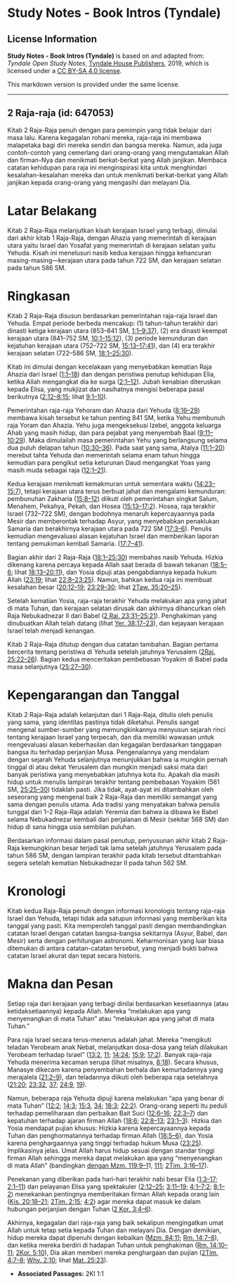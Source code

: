 # Study Notes - Book Intros (Tyndale)

## License Information

**Study Notes - Book Intros (Tyndale)** is based on and adapted from: _Tyndale Open Study Notes_, [Tyndale House Publishers](https://tyndaleopenresources.com/), 2019, which is licensed under a [CC BY-SA 4.0 license](https://creativecommons.org/licenses/by-sa/4.0/legalcode.en).

This markdown version is provided under the same license.



--------------------------------

## 2 Raja-raja (id: 647053)

Kitab 2 Raja\-Raja penuh dengan para pemimpin yang tidak belajar dari masa lalu. Karena kegagalan rohani mereka, raja\-raja ini membawa malapetaka bagi diri mereka sendiri dan bangsa mereka. Namun, ada juga contoh\-contoh yang cemerlang dari orang\-orang yang mengutamakan Allah dan firman\-Nya dan menikmati berkat\-berkat yang Allah janjikan. Membaca catatan kehidupan para raja ini menginspirasi kita untuk menghindari kesalahan\-kesalahan mereka dan untuk menikmati berkat\-berkat yang Allah janjikan kepada orang\-orang yang mengasihi dan melayani Dia.

Latar Belakang
==============

Kitab 2 Raja\-Raja melanjutkan kisah kerajaan Israel yang terbagi, dimulai dari akhir kitab 1 Raja\-Raja, dengan Ahazia yang memerintah di kerajaan utara yaitu Israel dan Yosafat yang memerintah di kerajaan selatan yaitu Yehuda. Kisah ini menelusuri nasib kedua kerajaan hingga kehancuran masing\-masing—kerajaan utara pada tahun 722 SM, dan kerajaan selatan pada tahun 586 SM.

Ringkasan
=========

Kitab 2 Raja\-Raja disusun berdasarkan pemerintahan raja\-raja Israel dan Yehuda. Empat periode berbeda mencakup: (1\) tahun\-tahun terakhir dari dinasti ketiga kerajaan utara (853–841 SM, [1:1–9:37](https://ref.ly/2Kgs1:1-2Kgs9:37)), (2\) era dinasti keempat kerajaan utara (841–752 SM, [10:1–15:12](https://ref.ly/2Kgs10:1-2Kgs15:12)), (3\) periode kemunduran dan kejatuhan kerajaan utara (752–722 SM, [15:13–17:41](https://ref.ly/2Kgs15:13-2Kgs17:41)), dan (4\) era terakhir kerajaan selatan (722–586 SM, [18:1–25:30](https://ref.ly/2Kgs18:1-2Kgs25:30)).

Kitab ini dimulai dengan kecelakaan yang menyebabkan kematian Raja Ahazia dari Israel ([1:1–18](https://ref.ly/2Kgs1:1-2Kgs1:18)) dan dengan peristiwa penutup kehidupan Elia, ketika Allah mengangkat dia ke surga ([2:1–12](https://ref.ly/2Kgs2:1-2Kgs2:12)). Jubah kenabian diteruskan kepada Elisa, yang mukjizat dan nasihatnya mengisi beberapa pasal berikutnya ([2:12–8:15](https://ref.ly/2Kgs2:12-2Kgs8:15); lihat [9:1–10](https://ref.ly/2Kgs9:1-2Kgs9:10)).

Pemerintahan raja\-raja Yehoram dan Ahazia dari Yehuda ([8:16–29](https://ref.ly/2Kgs8:16-2Kgs8:29)) membawa kisah tersebut ke tahun penting 841 SM, ketika Yehu membunuh raja Yoram dan Ahazia. Yehu juga mengeksekusi Izebel, anggota keluarga Ahab yang masih hidup, dan para pejabat yang menyembah Baal ([9:11–10:29](https://ref.ly/2Kgs9:11-2Kgs10:29)). Maka dimulailah masa pemerintahan Yehu yang berlangsung selama dua puluh delapan tahun ([10:30–36](https://ref.ly/2Kgs10:30-2Kgs10:36)). Pada saat yang sama, Atalya ([11:1–20](https://ref.ly/2Kgs11:1-2Kgs11:20)) merebut tahta Yehuda dan memerintah selama enam tahun hingga kemudian para pengikut setia keturunan Daud mengangkat Yoas yang masih muda sebagai raja ([12:1–21](https://ref.ly/2Kgs12:1-2Kgs12:21)).

Kedua kerajaan menikmati kemakmuran untuk sementara waktu ([14:23–15:7](https://ref.ly/2Kgs14:23-2Kgs15:7)), tetapi kerajaan utara terus berbuat jahat dan mengalami kemunduran: pembunuhan Zakharia ([15:8–12](https://ref.ly/2Kgs15:8-2Kgs15:12)) diikuti oleh pemerintahan singkat Salum, Menahem, Pekahya, Pekah, dan Hosea ([15:13–17:2](https://ref.ly/2Kgs15:13-2Kgs17:2)). Hosea, raja terakhir Israel (732–722 SM), dengan bodohnya menaruh kepercayaannya pada Mesir dan memberontak terhadap Asyur, yang menyebabkan penaklukan Samaria dan berakhirnya kerajaan utara pada 722 SM ([17:3–6](https://ref.ly/2Kgs17:3-2Kgs17:6)). Penulis kemudian mengevaluasi alasan kejatuhan Israel dan memberikan laporan tentang pemukiman kembali Samaria. ([17:7–41](https://ref.ly/2Kgs17:7-2Kgs17:41)).

Bagian akhir dari 2 Raja\-Raja ([18:1–25:30](https://ref.ly/2Kgs18:1-2Kgs25:30)) membahas nasib Yehuda. Hizkia dikenang karena percaya kepada Allah saat berada di bawah tekanan ([18:5–6](https://ref.ly/2Kgs18:5-2Kgs18:6); lihat [18:13–20:11](https://ref.ly/2Kgs18:13-2Kgs20:11)), dan Yosia dipuji atas pengabdiannya kepada hukum Allah ([23:19](https://ref.ly/2Kgs23:19); lihat [22:8–23:25](https://ref.ly/2Kgs22:8-2Kgs23:25)). Namun, bahkan kedua raja ini membuat kesalahan besar ([20:12–19](https://ref.ly/2Kgs20:12-2Kgs20:19); [23:29–30](https://ref.ly/2Kgs23:29-2Kgs23:30); lihat [2Taw. 35:20–25](https://ref.ly/2Chr35:20-2Chr35:25)).

Setelah kematian Yosia, raja\-raja terakhir Yehuda melakukan apa yang jahat di mata Tuhan, dan kerajaan selatan dirusak dan akhirnya dihancurkan oleh Raja Nebukadnezar II dari Babel ([2 Raj. 23:31–25:21](https://ref.ly/2Kgs23:31-2Kgs25:21)). Penghakiman yang dinubuatkan Allah telah datang (lihat [Yer. 38:17–23](https://ref.ly/Jer38:17-Jer38:23)), dan kejayaan kerajaan Israel telah menjadi kenangan.

Kitab 2 Raja\-Raja ditutup dengan dua catatan tambahan. Bagian pertama bercerita tentang peristiwa di Yehuda setelah jatuhnya Yerusalem ([2Raj. 25:22–26](https://ref.ly/2Kgs25:22-2Kgs25:26)). Bagian kedua menceritakan pembebasan Yoyakim di Babel pada masa selanjutnya ([25:27–30](https://ref.ly/2Kgs25:27-2Kgs25:30)).

Kepengarangan dan Tanggal
=========================

Kitab 2 Raja\-Raja adalah kelanjutan dari 1 Raja\-Raja, ditulis oleh penulis yang sama, yang identitas pastinya tidak diketahui. Penulis sangat mengenal sumber\-sumber yang memungkinkannya menyusun sejarah rinci tentang kerajaan Israel yang terpecah, dan dia memiliki wawasan untuk mengevaluasi alasan keberhasilan dan kegagalan berdasarkan tanggapan bangsa itu terhadap perjanjian Musa. Pengenalannya yang mendalam dengan sejarah Yehuda selanjutnya menunjukkan bahwa ia mungkin pernah tinggal di atau dekat Yerusalem dan mungkin menjadi saksi mata dari banyak peristiwa yang menyebabkan jatuhnya kota itu. Apakah dia masih hidup untuk menulis lampiran terakhir tentang pembebasan Yoyakim (561 SM, [25:25–30](https://ref.ly/2Kgs25:25-2Kgs25:30)) tidaklah pasti. Jika tidak, ayat\-ayat ini ditambahkan oleh seseorang yang mengenal baik 2 Raja\-Raja dan memiliki semangat yang sama dengan penulis utama. Ada tradisi yang menyatakan bahwa penulis tunggal dari 1–2 Raja\-Raja adalah Yeremia dan bahwa ia dibawa ke Babel selama Nebukadnezar kembali dari perjalanan di Mesir (sekitar 568 SM) dan hidup di sana hingga usia sembilan puluhan.

Berdasarkan informasi dalam pasal penutup, penyusunan akhir kitab 2 Raja\-Raja kemungkinan besar terjadi tak lama setelah jatuhnya Yerusalem pada tahun 586 SM, dengan lampiran terakhir pada kitab tersebut ditambahkan segera setelah kematian Nebukadnezar II pada tahun 562 SM.

Kronologi
=========

Kitab kedua Raja\-Raja penuh dengan informasi kronologis tentang raja\-raja Israel dan Yehuda, tetapi tidak ada satupun informasi yang memberikan kita tanggal yang pasti. Kita memperoleh tanggal pasti dengan membandingkan catatan Israel dengan catatan bangsa\-bangsa sekitarnya (Asyur, Babel, dan Mesir) serta dengan perhitungan astronomi. Keharmonisan yang luar biasa ditemukan di antara catatan\-catatan tersebut, yang menjadi bukti bahwa catatan Israel akurat dan tepat secara historis.

Makna dan Pesan
===============

Setiap raja dari kerajaan yang terbagi dinilai berdasarkan kesetiaannya (atau ketidaksetiaannya) kepada Allah. Mereka “melakukan apa yang menyenangkan di mata Tuhan” atau “melakukan apa yang jahat di mata Tuhan.”

Para raja Israel secara terus\-menerus adalah jahat. Mereka “mengikuti teladan Yerobeam anak Nebat, melanjutkan dosa\-dosa yang telah dilakukan Yerobeam terhadap Israel” ([13:2](https://ref.ly/2Kgs13:2), [11](https://ref.ly/2Kgs13:11); [14:24](https://ref.ly/2Kgs14:24); [15:9](https://ref.ly/2Kgs15:9); [17:2](https://ref.ly/2Kgs17:2)). Banyak raja\-raja Yehuda menerima kecaman serupa (lihat misalnya, [8:18](https://ref.ly/2Kgs8:18)). Secara khusus, Manasye dikecam karena penyembahan berhala dan kemurtadannya yang merajalela ([21:2–9](https://ref.ly/2Kgs21:2-2Kgs21:9)), dan teladannya diikuti oleh beberapa raja setelahnya ([21:20](https://ref.ly/2Kgs21:20); [23:32](https://ref.ly/2Kgs23:32), [37](https://ref.ly/2Kgs23:37); [24:9](https://ref.ly/2Kgs24:9), [19](https://ref.ly/2Kgs24:19)).

Namun, beberapa raja Yehuda dipuji karena melakukan “apa yang benar di mata Tuhan” ([12:2](https://ref.ly/2Kgs12:2); [14:3](https://ref.ly/2Kgs14:3); [15:3](https://ref.ly/2Kgs15:3), [34](https://ref.ly/2Kgs15:34); [18:3](https://ref.ly/2Kgs18:3); [22:2](https://ref.ly/2Kgs22:2)). Orang\-orang seperti itu peduli terhadap pemeliharaan dan perbaikan Bait Suci ([12:6–16](https://ref.ly/2Kgs12:6-2Kgs12:16); [22:3–7](https://ref.ly/2Kgs22:3-2Kgs22:7)) dan kepatuhan terhadap ajaran firman Allah ([18:6](https://ref.ly/2Kgs18:6); [22:8–13](https://ref.ly/2Kgs22:8-2Kgs22:13); [23:1–3](https://ref.ly/2Kgs23:1-2Kgs23:3)). Hizkia dan Yosia mendapat pujian khusus: Hizkia karena kepercayaannya kepada Tuhan dan penghormatannya terhadap firman Allah ([18:5–6](https://ref.ly/2Kgs18:5-2Kgs18:6)), dan Yosia karena penghargaannya yang tinggi terhadap hukum Musa ([23:25](https://ref.ly/2Kgs23:25)). Implikasinya jelas. Umat Allah harus hidup sesuai dengan standar tinggi firman Allah sehingga mereka dapat melakukan apa yang “menyenangkan di mata Allah” (bandingkan [dengan Mzm. 119:9–1](https://ref.ly/Ps119:9-Ps119:11)1, [111](https://ref.ly/Ps119:111); [2Tim. 3:16–17](https://ref.ly/2Tim3:16-2Tim3:17)).

Penekanan yang diberikan pada hari\-hari terakhir nabi besar Elia ([1:3–17](https://ref.ly/2Kgs1:3-2Kgs1:17); [2:1–11](https://ref.ly/2Kgs2:1-2Kgs2:11)) dan pelayanan Elisa yang spektakuler ([2:12–25](https://ref.ly/2Kgs2:12-2Kgs2:25); [3:11–19](https://ref.ly/2Kgs3:11-2Kgs3:19); [4:1–7:2](https://ref.ly/2Kgs4:1-2Kgs7:2); [8:1–2](https://ref.ly/2Kgs8:1-2Kgs8:2)) menekankan pentingnya memberitakan firman Allah kepada orang lain ([Kis. 20:18–21](https://ref.ly/Acts20:18-Acts20:21); [2Tim. 2:15](https://ref.ly/2Tim2:15); [4:2](https://ref.ly/2Tim4:2)) agar mereka dapat masuk ke dalam hubungan perjanjian dengan Tuhan ([2 Kor. 3:4–6](https://ref.ly/2Cor3:4-2Cor3:6)).

Akhirnya, kegagalan dari raja\-raja yang baik sekalipun mengingatkan umat Allah untuk tetap setia kepada Tuhan dan melayani Dia. Dengan demikian, hidup mereka dapat dipenuhi dengan kebaikan ([Mzm. 84:11](https://ref.ly/Ps84:11); [Rm. 14:7–8](https://ref.ly/Rom14:7-Rom14:8)), dan ketika mereka berdiri di hadapan Tuhan untuk penghakiman ([Rm. 14:10–11](https://ref.ly/Rom14:10-Rom14:11); [2Kor. 5:10](https://ref.ly/2Cor5:10)), Dia akan memberi mereka penghargaan dan pujian ([2Tim. 4:7–8](https://ref.ly/2Tim4:7-2Tim4:8); [Why. 2:10](https://ref.ly/Rev2:10); lihat [Mat. 25:23](https://ref.ly/Matt25:23)).

* **Associated Passages:** 2KI 1:1

